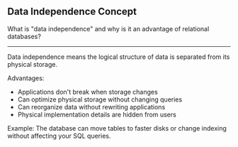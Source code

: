 ## Data Independence Concept

What is "data independence" and why is it an advantage of relational databases?

---

Data independence means the logical structure of data is separated from its physical storage.

Advantages:
- Applications don't break when storage changes
- Can optimize physical storage without changing queries
- Can reorganize data without rewriting applications
- Physical implementation details are hidden from users

Example: The database can move tables to faster disks or change indexing without affecting your SQL queries.

